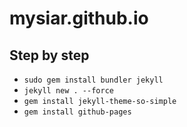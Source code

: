 # mysiar.github.io

## Step by step

* `sudo gem install bundler jekyll`
* `jekyll new . --force`
* `gem install jekyll-theme-so-simple`
* `gem install github-pages`

